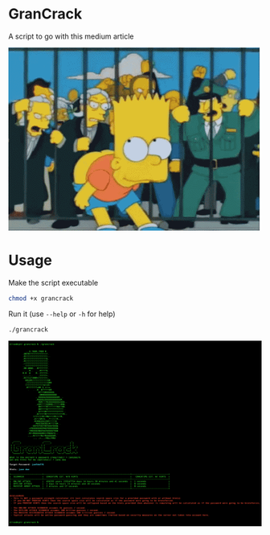 # GranCrack
A script to go with this medium article <TODO INSERT MEDIUM LINK HERE>

<img src="grancrack.gif" alt="GranCrack"> 

# Usage

Make the script executable
```bash
chmod +x grancrack
```

Run it (use `--help` or `-h` for help)
```bash
./grancrack
```

![usage screenshot](example_screenshot.png)
